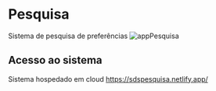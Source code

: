 # Pesquisa
Sistema de pesquisa de preferências 
![appPesquisa](https://user-images.githubusercontent.com/60205208/94682827-eb243e80-02fb-11eb-88d5-41ae93a90196.JPG)


## Acesso ao sistema
Sistema hospedado em cloud
https://sdspesquisa.netlify.app/


